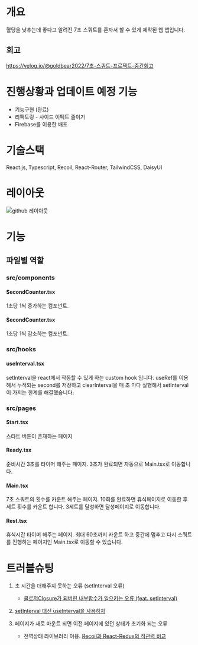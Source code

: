 # 개요 
혈당을 낮추는데 좋다고 알려진 7초 스쿼트를 혼자서 할 수 있게 제작된 웹 앱입니다.

## 회고
https://velog.io/@goldbear2022/7초-스쿼트-프로젝트-중간회고

# 진행상황과 업데이트 예정 기능
- 기능구현 (완료)
- 리팩토링 - 사이드 이펙트 줄이기
- Firebase를 이용한 배포

# 기술스택
React.js, Typescript, Recoil, React-Router, TailwindCSS, DaisyUI

# 레이아웃
![github 레이아웃](https://user-images.githubusercontent.com/94972549/184343417-ede1c60c-7cd1-4265-86c4-6fd940f120bc.png)

# 기능

## 파일별 역할

### src/components

#### SecondCounter.tsx
1초당 1씩 증가하는 컴포넌트.

#### SecondCounter.tsx
1초당 1씩 감소하는 컴포넌트.

### src/hooks

#### useInterval.tsx
setInterval을 react에서 작동할 수 있게 하는 custom hook 입니다.
useRef를 이용해서 누적되는 second를 저장하고
clearInterval을 매 초 마다 실행해서 setInterval이 가지는 한계를 해결했습니다.

### src/pages

#### Start.tsx
스타트 버튼이 존재하는 페이지

#### Ready.tsx
준비시간 3초를 타이머 해주는 페이지. 
3초가 완료되면 자동으로 Main.tsx로 이동합니다.

#### Main.tsx
7초 스쿼트의 횟수를 카운트 해주는 페이지. 
10회를 완료하면 휴식페이지로 이동한 후 세트 횟수를 카운트 합니다. 
3세트를 달성하면 달성페이지로 이동합니다.

#### Rest.tsx
휴식시간 타이머 해주는 페이지.
최대 60초까지 카운트 하고 중간에 멈추고 다시 스쿼트를 진행하는 페이지인 Main.tsx로 이동할 수 있습니다.

# 트러블슈팅
1. 초 시간을 더해주지 못하는 오류 (setInterval 오류)
	- [클로저Closure가 되버린 내부함수가 일으키는 오류 (feat. setInterval)](https://goldbear2022.tistory.com/m/31)

2. [setInterval 대신 useInterval을 사용하자](https://velog.io/@goldbear2022/setInterval-특징과-useInterval)

3. 페이지가 새로 마운트 되면 이전 페이지에 있던 상태가 초기화 되는 오류
	- 전역상태 라이브러리 이용. [Recoil과 React-Redux의 직관력 비교](https://velog.io/@goldbear2022/Recoil과-React-Redux의-직관력-비교)






